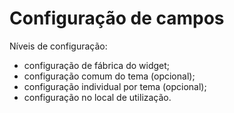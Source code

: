 # Configuração de campos

Níveis de configuração:

- configuração de fábrica do widget;
- configuração comum do tema (opcional);
- configuração individual por tema (opcional);
- configuração no local de utilização.
